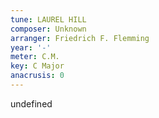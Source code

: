 ```yaml
---
tune: LAUREL HILL
composer: Unknown
arranger: Friedrich F. Flemming
year: '-'
meter: C.M.
key: C Major
anacrusis: 0
---
```

undefined